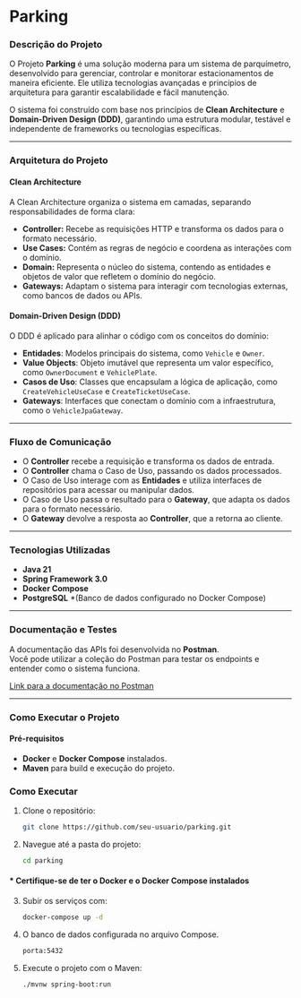 # Parking

### Descrição do Projeto

O Projeto **Parking** é uma solução moderna para um sistema de parquímetro, desenvolvido para gerenciar, controlar e monitorar estacionamentos de maneira eficiente. Ele utiliza tecnologias avançadas e princípios de arquitetura para garantir escalabilidade e fácil manutenção.

O sistema foi construído com base nos princípios de **Clean Architecture** e **Domain-Driven Design (DDD)**, garantindo uma estrutura modular, testável e independente de frameworks ou tecnologias específicas.

---

### Arquitetura do Projeto

#### **Clean Architecture**
A Clean Architecture organiza o sistema em camadas, separando responsabilidades de forma clara:
- **Controller:** Recebe as requisições HTTP e transforma os dados para o formato necessário.
- **Use Cases:** Contém as regras de negócio e coordena as interações com o domínio.
- **Domain:** Representa o núcleo do sistema, contendo as entidades e objetos de valor que refletem o domínio do negócio.
- **Gateways:** Adaptam o sistema para interagir com tecnologias externas, como bancos de dados ou APIs.

#### **Domain-Driven Design (DDD)**
O DDD é aplicado para alinhar o código com os conceitos do domínio:
- **Entidades**: Modelos principais do sistema, como `Vehicle` e `Owner`.
- **Value Objects**: Objeto imutável que representa um valor específico, como `OwnerDocument` e `VehiclePlate`.
- **Casos de Uso**: Classes que encapsulam a lógica de aplicação, como `CreateVehicleUseCase` e `CreateTicketUseCase`.
- **Gateways**: Interfaces que conectam o domínio com a infraestrutura, como o `VehicleJpaGateway`.

---

### Fluxo de Comunicação

- O **Controller** recebe a requisição e transforma os dados de entrada.
- O **Controller** chama o Caso de Uso, passando os dados processados.
- O Caso de Uso interage com as **Entidades** e utiliza interfaces de repositórios para acessar ou manipular dados.
- O Caso de Uso passa o resultado para o **Gateway**, que adapta os dados para o formato necessário.
- O **Gateway** devolve a resposta ao **Controller**, que a retorna ao cliente.

---

### Tecnologias Utilizadas

- **Java 21**
- **Spring Framework 3.0**
- **Docker Compose** 
- **PostgreSQL** *(Banco de dados configurado no Docker Compose)

---

### Documentação e Testes

A documentação das APIs foi desenvolvida no **Postman**.  
Você pode utilizar a coleção do Postman para testar os endpoints e entender como o sistema funciona.

[Link para a documentação no Postman](https://github.com/JessicaPersou/parking/blob/main/parking_documentation.postman_collection.json)

---

### Como Executar o Projeto

#### Pré-requisitos
- **Docker** e **Docker Compose** instalados.
- **Maven** para build e execução do projeto.

### Como Executar

1. Clone o repositório:
   ```bash
   git clone https://github.com/seu-usuario/parking.git

2. Navegue até a pasta do projeto:
   ```bash
   cd parking

####  * **Certifique-se de ter o Docker e o Docker Compose instalados**

3. Subir os serviços com:
   ```bash
   docker-compose up -d

4. O banco de dados configurada no arquivo Compose.
   ```bash
   porta:5432

5. Execute o projeto com o Maven:
   ```bash
   ./mvnw spring-boot:run

